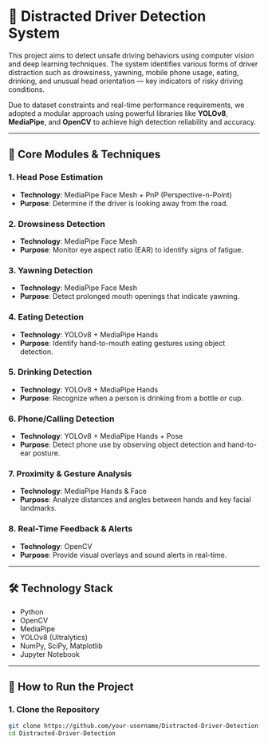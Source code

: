 # 🚗 Distracted Driver Detection System

This project aims to detect unsafe driving behaviors using computer vision and deep learning techniques. The system identifies various forms of driver distraction such as drowsiness, yawning, mobile phone usage, eating, drinking, and unusual head orientation — key indicators of risky driving conditions.

Due to dataset constraints and real-time performance requirements, we adopted a modular approach using powerful libraries like **YOLOv8**, **MediaPipe**, and **OpenCV** to achieve high detection reliability and accuracy.

---

## 🧠 Core Modules & Techniques

### 1. Head Pose Estimation  
- **Technology**: MediaPipe Face Mesh + PnP (Perspective-n-Point)  
- **Purpose**: Determine if the driver is looking away from the road.

### 2. Drowsiness Detection  
- **Technology**: MediaPipe Face Mesh  
- **Purpose**: Monitor eye aspect ratio (EAR) to identify signs of fatigue.

### 3. Yawning Detection  
- **Technology**: MediaPipe Face Mesh  
- **Purpose**: Detect prolonged mouth openings that indicate yawning.

### 4. Eating Detection  
- **Technology**: YOLOv8 + MediaPipe Hands  
- **Purpose**: Identify hand-to-mouth eating gestures using object detection.

### 5. Drinking Detection  
- **Technology**: YOLOv8 + MediaPipe Hands  
- **Purpose**: Recognize when a person is drinking from a bottle or cup.

### 6. Phone/Calling Detection  
- **Technology**: YOLOv8 + MediaPipe Hands + Pose  
- **Purpose**: Detect phone use by observing object detection and hand-to-ear posture.

### 7. Proximity & Gesture Analysis  
- **Technology**: MediaPipe Hands & Face  
- **Purpose**: Analyze distances and angles between hands and key facial landmarks.

### 8. Real-Time Feedback & Alerts  
- **Technology**: OpenCV  
- **Purpose**: Provide visual overlays and sound alerts in real-time.

---

## 🛠 Technology Stack

- Python  
- OpenCV  
- MediaPipe  
- YOLOv8 (Ultralytics)  
- NumPy, SciPy, Matplotlib  
- Jupyter Notebook

---

## 🚀 How to Run the Project

### 1. Clone the Repository

```bash
git clone https://github.com/your-username/Distracted-Driver-Detection.git
cd Distracted-Driver-Detection
